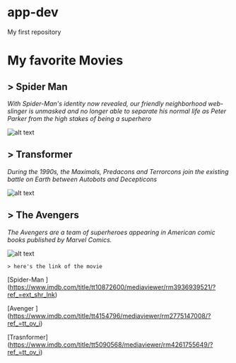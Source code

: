 # app-dev
My first repository

  # My favorite Movies 

  ## > Spider Man
  *With Spider-Man's identity now revealed, our friendly neighborhood web-slinger is unmasked and no longer able to separate his normal life as Peter Parker from the        high stakes of being a superhero*
  
  ![alt text](https://m.media-amazon.com/images/M/MV5BNDMyYTc5ZjYtZTUyNC00MDgxLWE1YTctNGUzOTkxNGE4NjAzXkEyXkFqcGdeQXVyODc0OTEyNDU@._V1_.jpg)
  
  ## > Transformer
  *During the 1990s, the Maximals, Predacons and Terrorcons join the existing battle on Earth between Autobots and Decepticons*
  
  ![alt text](https://cinematichive.files.wordpress.com/2021/06/transformers_rise-of-the-beasts_beast-wars_paramount_.jpg?w=1500)
  
  ## > The Avengers 
  *The Avengers are a team of superheroes appearing in American comic books published by Marvel Comics.*
  
  ![alt text](https://images.moviesanywhere.com/4677177f6f0595289bc3e767e7b47459/1d6c6c73-ab1e-4453-969c-6a4e965ebb37.jpg)
  
    > here's the link of the movie 
    
   [Spider-Man ] (https://www.imdb.com/title/tt10872600/mediaviewer/rm3936939521/?ref_=ext_shr_lnk)
   
   
   [Avenger ] (https://www.imdb.com/title/tt4154796/mediaviewer/rm2775147008/?ref_=tt_ov_i)
  
  
   [Trasnformer] (https://www.imdb.com/title/tt5090568/mediaviewer/rm4261755649/?ref_=tt_ov_i)

  
 
 
 
